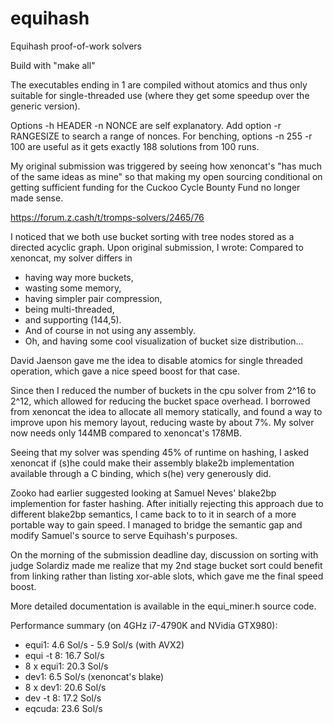 # equihash
Equihash proof-of-work solvers

Build with "make all"

The executables ending in 1 are compiled without atomics and thus
only suitable for single-threaded use (where they get some speedup over the generic version).

Options -h HEADER -n NONCE are self explanatory.
Add option -r RANGESIZE to search a range of nonces.
For benching, options -n 255 -r 100 are useful as it gets exactly 188 solutions from 100 runs.

My original submission was triggered by seeing how xenoncat's
"has much of the same ideas as mine" so that making my open sourcing conditional
on getting sufficient funding for the Cuckoo Cycle Bounty Fund no longer made sense.

https://forum.z.cash/t/tromps-solvers/2465/76

I noticed that we both use bucket sorting with tree nodes stored as a directed acyclic graph.
Upon original submission, I wrote: Compared to xenoncat, my solver differs in
- having way more buckets,
- wasting some memory,
- having simpler pair compression,
- being multi-threaded,
- and supporting (144,5).
- And of course in not using any assembly.
- Oh, and having some cool visualization of bucket size distribution...

David Jaenson gave me the idea to disable atomics for single threaded operation,
which gave a nice speed boost for that case.

Since then I reduced the number of buckets in the cpu solver from 2^16 to 2^12,
which allowed for reducing the bucket space overhead. I borrowed from xenoncat
the idea to allocate all memory statically, and found a way to improve upon his memory layout,
reducing waste by about 7%. My solver now needs only 144MB compared to xenoncat's 178MB.

Seeing that my solver was spending 45% of runtime on hashing, I asked xenoncat if (s)he
could make their assembly blake2b implementation available through a C binding, which s(he)
very generously did.

Zooko had earlier suggested looking at Samuel Neves' blake2bp implemention for faster hashing.
After initially rejecting this approach due to different blake2bp semantics, I came back to 
to it in search of a more portable way to gain speed. I managed to bridge the semantic gap
and modify Samuel's source to serve Equihash's purposes.

On the morning of the submission deadline day, discussion on sorting with judge Solardiz
made me realize that my 2nd stage bucket sort could benefit from linking rather than listing
xor-able slots, which gave me the final speed boost.

More detailed documentation is available in the equi_miner.h source code.

Performance summary (on 4GHz i7-4790K and NVidia GTX980):

- equi1:      4.6 Sol/s - 5.9 Sol/s (with AVX2)
- equi -t 8: 16.7 Sol/s
- 8 x equi1: 20.3 Sol/s
- dev1:       6.5 Sol/s (xenoncat's blake)
- 8 x dev1:  20.6 Sol/s
- dev -t 8:  17.2 Sol/s
- eqcuda:    23.6 Sol/s
